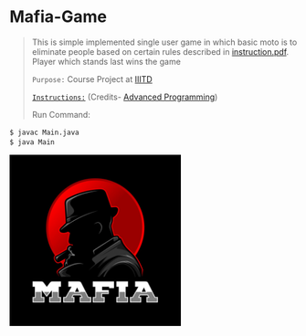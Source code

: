# Mafia-Game

> This is simple implemented single user game in which basic moto is to eliminate people based on certain rules described in [instruction.pdf](instructions.pdf).
> Player which stands last wins the game
>
>
> `Purpose:` Course Project at [IIITD](https://www.iiitd.ac.in/)
>
> [`Instructions:`](/instructions.pdf) (Credits- [Advanced Programming](http://techtree.iiitd.edu.in/viewDescription/filename?=CSE201))
>
>
>Run Command:
```sh
$ javac Main.java
$ java Main
```
<!-- ![](/image.jpg) -->
<img src="image.jpg" height="300" width="300">
